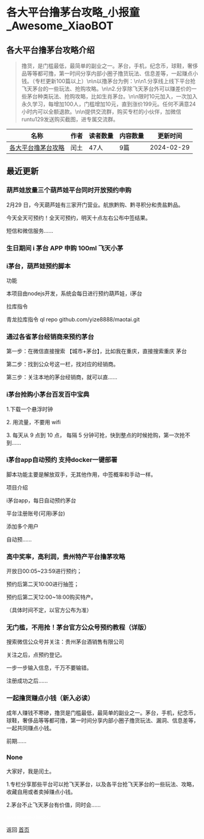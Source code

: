 # 各大平台撸茅台攻略_小报童_Awesome_XiaoBOT

## 各大平台撸茅台攻略介绍
> 撸货，是门槛最低，最简单的副业之一。茅台，手机，纪念币，球鞋，奢侈品等等都可撸，第一时间分享内部小圈子撸货玩法、信息差等，一起赚点小钱。（专栏更新100篇以上）\n\n以撸茅台为例：\n\n1.分享线上线下平台抢飞天茅台的一些玩法、抢购攻略。\n\n2.分享除飞天茅台外可以赚差价的一些茅台种类玩法、抢购攻略，比如生肖茅台。\n\n限时10元加入，一次加入永久学习，每增加100人，门槛增加10元，直到涨价199元。任何不满意24小时内可以全额退款。\n\n提供交流群，购买专栏的小伙伴，加微信runtu129发送购买截图，进专属交流群。  
  


|名称|作者|读者数量|内容数量|更新时间|
|---|---|---|---|---|
|[各大平台撸茅台攻略](https://xiaobot.net/p/chatgpt1024?refer=9c3f1c95-a052-465a-9902-f6d75080262a)|闰土|47人|9篇|2024-02-29|

## 最近更新
### 葫芦娃放量三个葫芦娃平台同时开放预约申购

2月29 日，今天葫芦娃有三家开门营业。航旅黔购、黔寻积分和贵盐黔品。

今天全天可预约！全天可预约，明天十点左右公布中签结果。

短信和微信服务......

### 生日期间 i 茅台 APP 申购 100ml 飞天小茅

### i茅台，葫芦娃预约脚本

功能

本项目由nodejs开发，系统会每日进行预约葫芦娃，i茅台

拉库指令

青龙拉库指令 ql repo github.com/yize8888/maotai.git

### 通过各省茅台经销商来预约茅台

第一步：在微信直接搜索 【城市+茅台】，比如我在重庆，直接搜索重庆 茅台

第二步：找到公众号这一栏，找对应的经销商。

第三步：关注本地的茅台经销商，就可以直......

### i茅台抢购小茅台百发百中宝典

1.下载一个悬浮时钟

2\. 用流量，不要用 wifi

3\. 每天从 9 点到 10 点， 每隔 5 分钟可抢，快到整点的时候抢购，第一次抢不到......

### i茅台app自动预约 支持docker一键部署

脚本功能主要是解放双手，无其他作用，中签概率和手动一样。

项目介绍

i茅台app，每日自动预约茅台

平台注册账号(可用i茅台)

添加多个用户

自动预......

### 高中奖率，高利润，贵州特产平台撸茅攻略

开放日00:05~23:59进行预约；

预约后第二天10:00进行抽签；

预约后第二天12:00~18:00购买特产。

（具体时间不定，以官方公布为准）

### 无门槛，不用抢！茅台官方公众号预约教程（详版）

搜索微信公众号并关注：贵州茅台酒销售有限公司

关注之后，点预约登记。

一步一步输入信息，千万不要输错。

注册成功之后......

### 一起撸货赚点小钱（新入必读）

成年人赚钱不寒碜，撸货是门槛最低，最简单的副业之一。茅台，手机，纪念币，球鞋，奢侈品等等都可撸，第一时间分享内部小圈子撸货玩法、漏洞、信息差等，一起共同赚点小钱。

前期......

### None

大家好，我是闰土。

1.专栏分享那些平台可以抢飞天茅台，以及各平台抢飞天茅台的一些玩法、攻略，收藏自用或者卖掉赚点小钱。

2.茅台不止飞天茅台有价值，同时会......


<a href="https://github.com/Reno9527/awesome-xiaobot" style="color: white; text-decoration: none;">awesome-xiaobot</a>

返回 [首页](../README.md)
